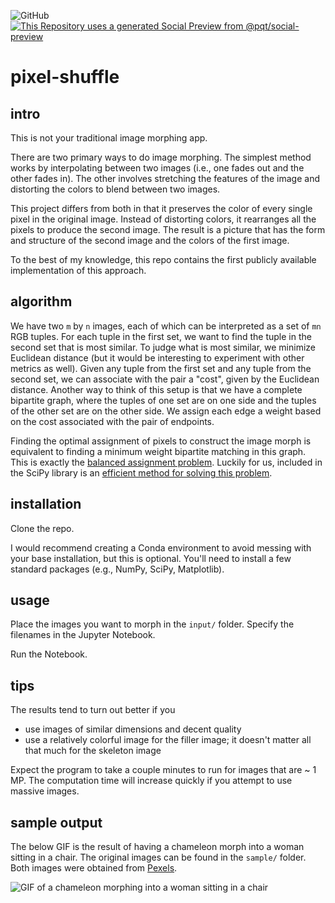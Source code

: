 ![GitHub](https://img.shields.io/github/license/rishi1999/pixel-shuffle)
[![This Repository uses a generated Social Preview from @pqt/social-preview](https://img.shields.io/badge/%E2%9C%93-Social%20Preview-blue)](https://github.com/pqt/social-preview)

# pixel-shuffle

## intro

This is not your traditional image morphing app.

There are two primary ways to do image morphing. The simplest method works by interpolating between two images (i.e., one fades out and the other fades in).
The other involves stretching the features of the image and distorting the colors to blend between two images.

This project differs from both in that it preserves the color of every single pixel in the original image.
Instead of distorting colors, it rearranges all the pixels to produce the second image.
The result is a picture that has the form and structure of the second image and the colors of the first image.

To the best of my knowledge, this repo contains the first publicly available implementation of this approach.

## algorithm

We have two `m` by `n` images, each of which can be interpreted as a set of `mn` RGB tuples.
For each tuple in the first set, we want to find the tuple in the second set that is most similar.
To judge what is most similar, we minimize Euclidean distance (but it would be interesting to experiment with other metrics as well).
Given any tuple from the first set and any tuple from the second set, we can associate with the pair a "cost", given by the Euclidean distance.
Another way to think of this setup is that we have a complete bipartite graph, where the tuples of one set are on one side and the tuples of the other set are on the other side.
We assign each edge a weight based on the cost associated with the pair of endpoints.

Finding the optimal assignment of pixels to construct the image morph is equivalent to finding a minimum weight bipartite matching in this graph.
This is exactly the [balanced assignment problem](https://en.wikipedia.org/wiki/Assignment_problem#Balanced_assignment).
Luckily for us, included in the SciPy library is an [efficient method for solving this problem](https://docs.scipy.org/doc/scipy/reference/generated/scipy.optimize.linear_sum_assignment.html).

## installation

Clone the repo.

I would recommend creating a Conda environment to avoid messing with your base installation, but this is optional.
You'll need to install a few standard packages (e.g., NumPy, SciPy, Matplotlib).

## usage

Place the images you want to morph in the `input/` folder.
Specify the filenames in the Jupyter Notebook.

Run the Notebook.

## tips

The results tend to turn out better if you
- use images of similar dimensions and decent quality
- use a relatively colorful image for the filler image; it doesn't matter all that much for the skeleton image

Expect the program to take a couple minutes to run for images that are ~ 1 MP.
The computation time will increase quickly if you attempt to use massive images.

## sample output

The below GIF is the result of having a chameleon morph into a woman sitting in a chair. The original images can be found in the `sample/` folder. Both images were obtained from [Pexels](https://www.pexels.com/).

![GIF of a chameleon morphing into a woman sitting in a chair](sample/sample_out.gif)
